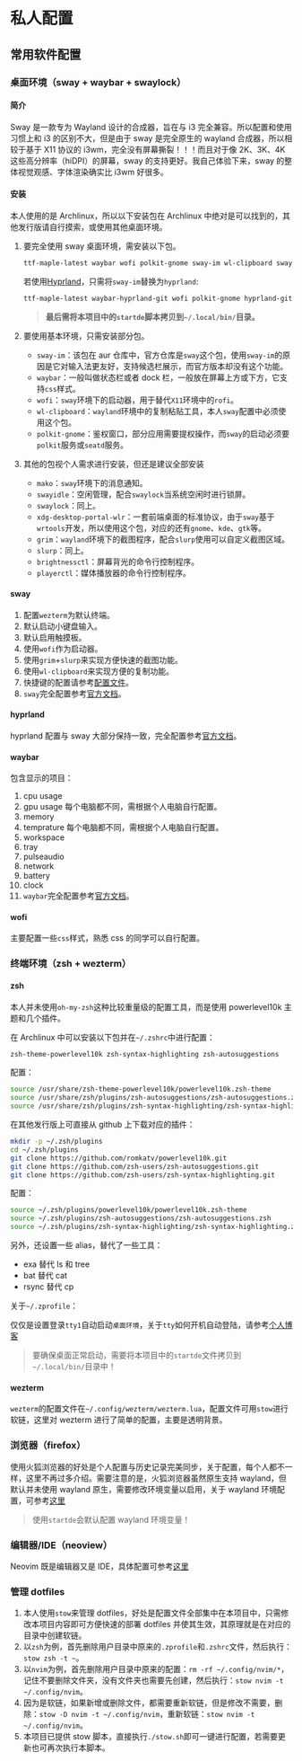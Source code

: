 # 私人配置

## 常用软件配置

### 桌面环境（sway + waybar + swaylock）

#### 简介

Sway 是一款专为 Wayland 设计的合成器，旨在与 i3 完全兼容。所以配置和使用习惯上和 i3 的区别不大，但是由于 sway 是完全原生的 wayland 合成器，所以相较于基于 X11 协议的 i3wm，完全没有屏幕撕裂！！！而且对于像 2K、3K、4K 这些高分辨率（hiDPI）的屏幕，sway 的支持更好。我自己体验下来，sway 的整体视觉观感、字体渲染确实比 i3wm 好很多。

#### 安装

本人使用的是 Archlinux，所以以下安装包在 Archlinux 中绝对是可以找到的，其他发行版请自行摸索，或使用其他桌面环境。

1. 要完全使用 sway 桌面环境，需安装以下包。

   ```bash
   ttf-maple-latest waybar wofi polkit-gnome sway-im wl-clipboard swayidle swaylock-effects-git brightnessctl playerctl grim slurp dunst xdg-desktop-portal-wlr wf-recorder
   ```

   若使用[Hyprland](https://hyprland.org/)，只需将`sway-im`替换为`hyprland`:

   ```bash
   ttf-maple-latest waybar-hyprland-git wofi polkit-gnome hyprland-git wl-clipboard swyaidle swaylock-effects-git brightnessctl playerctl grim slurp dunst xdg-desktop-portal-wlr wf-recorder
   ```

   > **最后需将本项目中的`startde`脚本拷贝到`~/.local/bin/`目录。**

2. 要使用基本环境，只需安装部分包。

   - `sway-im`：该包在 aur 仓库中，官方仓库是`sway`这个包，使用`sway-im`的原因是它对输入法更友好，支持候选栏展示，而官方版本却没有这个功能。
   - `waybar`：一般叫做状态栏或者 dock 栏，一般放在屏幕上方或下方，它支持`css`样式。
   - `wofi`：`sway`环境下的启动器，用于替代`X11`环境中的`rofi`。
   - `wl-clipboard`：`wayland`环境中的复制粘贴工具，本人`sway`配置中必须使用这个包。
   - `polkit-gnome`：鉴权窗口，部分应用需要提权操作，而`sway`的启动必须要`polkit`服务或`seatd`服务。

3. 其他的包视个人需求进行安装，但还是建议全部安装

   - `mako`：`sway`环境下的消息通知。
   - `swayidle`：空闲管理，配合`swaylock`当系统空闲时进行锁屏。
   - `swaylock`：同上。
   - `xdg-desktop-portal-wlr`：一套前端桌面的标准协议，由于`sway`基于`wrtools`开发，所以使用这个包，对应的还有`gnome`、`kde`、`gtk`等。
   - `grim`：`wayland`环境下的截图程序，配合`slurp`使用可以自定义截图区域。
   - `slurp`：同上。
   - `brightnessctl`：屏幕背光的命令行控制程序。
   - `playerctl`：媒体播放器的命令行控制程序。

#### sway

1. 配置`wezterm`为默认终端。
2. 默认启动小键盘输入。
3. 默认启用触摸板。
4. 使用`wofi`作为启动器。
5. 使用`grim`+`slurp`来实现方便快速的截图功能。
6. 使用`wl-clipboard`来实现方便的复制功能。
7. 快捷键的配置请参考[配置文件](sway/config)。
8. `sway`完全配置参考[官方文档](https://github.com/swaywm/sway/wiki)。

#### hyprland

hyprland 配置与 sway 大部分保持一致，完全配置参考[官方文档](https://wiki.hyprland.org/)。

#### waybar

包含显示的项目：

1. cpu usage
2. gpu usage 每个电脑都不同，需根据个人电脑自行配置。
3. memory
4. temprature 每个电脑都不同，需根据个人电脑自行配置。
5. workspace
6. tray
7. pulseaudio
8. network
9. battery
10. clock
11. `waybar`完全配置参考[官方文档](https://github.com/Alexays/Waybar/wiki/Configuration)。

#### wofi

主要配置一些`css`样式，熟悉 css 的同学可以自行配置。

### 终端环境（zsh + wezterm）

#### zsh

本人并未使用`oh-my-zsh`这种比较重量级的配置工具，而是使用 powerlevel10k 主题和几个插件。

在 Archlinux 中可以安装以下包并在`~/.zshrc`中进行配置：

```bash
zsh-theme-powerlevel10k zsh-syntax-highlighting zsh-autosuggestions
```

配置：

```bash
source /usr/share/zsh-theme-powerlevel10k/powerlevel10k.zsh-theme
source /usr/share/zsh/plugins/zsh-autosuggestions/zsh-autosuggestions.zsh
source /usr/share/zsh/plugins/zsh-syntax-highlighting/zsh-syntax-highlighting.zsh
```

在其他发行版上可直接从 github 上下载对应的插件：

```bash
mkdir -p ~/.zsh/plugins
cd ~/.zsh/plugins
git clone https://github.com/romkatv/powerlevel10k.git
git clone https://github.com/zsh-users/zsh-autosuggestions.git
git clone https://github.com/zsh-users/zsh-syntax-highlighting.git
```

配置：

```bash
source ~/.zsh/plugins/powerlevel10k/powerlevel10k.zsh-theme
source ~/.zsh/plugins/zsh-autosuggestions/zsh-autosuggestions.zsh
source ~/.zsh/plugins/zsh-syntax-highlighting/zsh-syntax-highlighting.zsh
```

另外，还设置一些 alias，替代了一些工具：

- exa 替代 ls 和 tree
- bat 替代 cat
- rsync 替代 cp

关于`~/.zprofile`：

仅仅是设置登录`tty1`自动启动`桌面环境`，关于`tty`如何开机自动登陆，请参考[个人博客](https://groveer.github.io/blog/linux/auto-login/)

> 要确保桌面正常启动，需要将本项目中的`startde`文件拷贝到`~/.local/bin/`目录中！

#### wezterm

`wezterm`的配置文件在`~/.config/wezterm/wezterm.lua`，配置文件可用`stow`进行软链，这里对 wezterm 进行了简单的配置，主要是透明背景。

### 浏览器（firefox）

使用火狐浏览器的好处是个人配置与历史记录完美同步，关于配置，每个人都不一样，这里不再过多介绍。需要注意的是，火狐浏览器虽然原生支持 wayland，但默认并未使用 wayland 原生，需要修改环境变量以启用，关于 wayland 环境配置，可参考[这里](https://groveer.github.io/book/archlinux/config.html#%E9%85%8D%E7%BD%AEwayland%E7%8E%AF%E5%A2%83)

> 使用`startde`会默认配置 wayland 环境变量！

### 编辑器/IDE（neoview）

Neovim 既是编辑器又是 IDE，具体配置可参考[这里](nvim/README.md)

### 管理 dotfiles

1. 本人使用`stow`来管理 dotfiles，好处是配置文件全部集中在本项目中，只需修改本项目内容即可方便快速的部署 dotfiles 并使其生效，其原理就是在对应的目录中创建软链。
2. 以`zsh`为例，首先删除用户目录中原来的`.zprofile`和`.zshrc`文件，然后执行：`stow zsh -t ~`。
3. 以`nvim`为例，首先删除用户目录中原来的配置：`rm -rf ~/.config/nvim/*`，记住不要删除文件夹，没有文件夹也需要先创建，然后执行：`stow nvim -t ~/.config/nvim`。
4. 因为是软链，如果新增或删除文件，都需要重新软链，但是修改不需要，删除：`stow -D nvim -t ~/.config/nvim`，重新软链：`stow nvim -t ~/.config/nvim`。
5. 本项目已提供 stow 脚本，直接执行`./stow.sh`即可一键进行配置，若需要更新也可再次执行本脚本。
